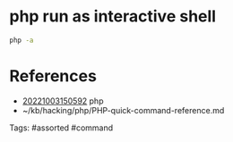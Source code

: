 # php run as interactive shell
```bash
php -a
```

# References
- [20221003150592](/zet/20221003150592/README.md) php
- ~/kb/hacking/php/PHP-quick-command-reference.md

Tags:
    #assorted #command
